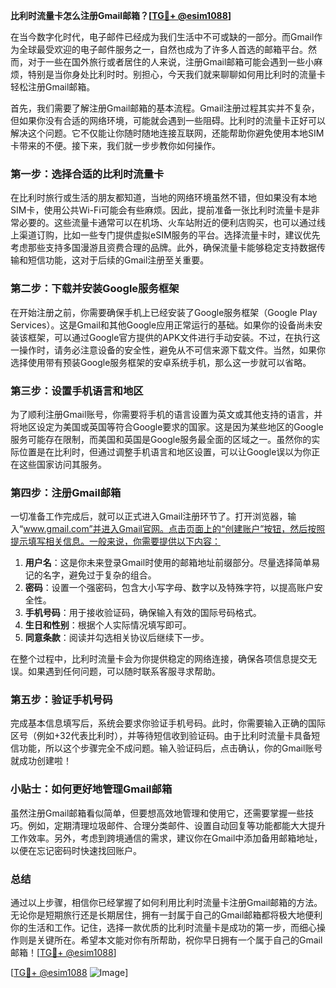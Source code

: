 **比利时流量卡怎么注册Gmail邮箱？[[TG💪+ @esim1088](https://t.me/s/esim1088)]**

在当今数字化时代，电子邮件已经成为我们生活中不可或缺的一部分。而Gmail作为全球最受欢迎的电子邮件服务之一，自然也成为了许多人首选的邮箱平台。然而，对于一些在国外旅行或者居住的人来说，注册Gmail邮箱可能会遇到一些小麻烦，特别是当你身处比利时时。别担心，今天我们就来聊聊如何用比利时的流量卡轻松注册Gmail邮箱。

首先，我们需要了解注册Gmail邮箱的基本流程。Gmail注册过程其实并不复杂，但如果你没有合适的网络环境，可能就会遇到一些阻碍。比利时的流量卡正好可以解决这个问题。它不仅能让你随时随地连接互联网，还能帮助你避免使用本地SIM卡带来的不便。接下来，我们就一步步教你如何操作。

### 第一步：选择合适的比利时流量卡

在比利时旅行或生活的朋友都知道，当地的网络环境虽然不错，但如果没有本地SIM卡，使用公共Wi-Fi可能会有些麻烦。因此，提前准备一张比利时流量卡是非常必要的。这些流量卡通常可以在机场、火车站附近的便利店购买，也可以通过线上渠道订购，比如一些专门提供虚拟eSIM服务的平台。选择流量卡时，建议优先考虑那些支持多国漫游且资费合理的品牌。此外，确保流量卡能够稳定支持数据传输和短信功能，这对于后续的Gmail注册至关重要。

### 第二步：下载并安装Google服务框架

在开始注册之前，你需要确保手机上已经安装了Google服务框架（Google Play Services）。这是Gmail和其他Google应用正常运行的基础。如果你的设备尚未安装该框架，可以通过Google官方提供的APK文件进行手动安装。不过，在执行这一操作时，请务必注意设备的安全性，避免从不可信来源下载文件。当然，如果你选择使用带有预装Google服务框架的安卓系统手机，那么这一步就可以省略。

### 第三步：设置手机语言和地区

为了顺利注册Gmail账号，你需要将手机的语言设置为英文或其他支持的语言，并将地区设定为美国或英国等符合Google要求的国家。这是因为某些地区的Google服务可能存在限制，而美国和英国是Google服务最全面的区域之一。虽然你的实际位置是在比利时，但通过调整手机语言和地区设置，可以让Google误以为你正在这些国家访问其服务。

### 第四步：注册Gmail邮箱

一切准备工作完成后，就可以正式进入Gmail注册环节了。打开浏览器，输入“www.gmail.com”并进入Gmail官网。点击页面上的“创建账户”按钮，然后按照提示填写相关信息。一般来说，你需要提供以下内容：

1. **用户名**：这是你未来登录Gmail时使用的邮箱地址前缀部分。尽量选择简单易记的名字，避免过于复杂的组合。
2. **密码**：设置一个强密码，包含大小写字母、数字以及特殊字符，以提高账户安全性。
3. **手机号码**：用于接收验证码，确保输入有效的国际号码格式。
4. **生日和性别**：根据个人实际情况填写即可。
5. **同意条款**：阅读并勾选相关协议后继续下一步。

在整个过程中，比利时流量卡会为你提供稳定的网络连接，确保各项信息提交无误。如果遇到任何问题，可以随时联系客服寻求帮助。

### 第五步：验证手机号码

完成基本信息填写后，系统会要求你验证手机号码。此时，你需要输入正确的国际区号（例如+32代表比利时），并等待短信收到验证码。由于比利时流量卡具备短信功能，所以这个步骤完全不成问题。输入验证码后，点击确认，你的Gmail账号就成功创建啦！

### 小贴士：如何更好地管理Gmail邮箱

虽然注册Gmail邮箱看似简单，但要想高效地管理和使用它，还需要掌握一些技巧。例如，定期清理垃圾邮件、合理分类邮件、设置自动回复等功能都能大大提升工作效率。另外，考虑到跨境通信的需求，建议你在Gmail中添加备用邮箱地址，以便在忘记密码时快速找回账户。

### 总结

通过以上步骤，相信你已经掌握了如何利用比利时流量卡注册Gmail邮箱的方法。无论你是短期旅行还是长期居住，拥有一封属于自己的Gmail邮箱都将极大地便利你的生活和工作。记住，选择一款优质的比利时流量卡是成功的第一步，而细心操作则是关键所在。希望本文能对你有所帮助，祝你早日拥有一个属于自己的Gmail邮箱！[[TG💪+ @esim1088](https://t.me/s/esim1088)]

[[TG💪+ @esim1088](https://t.me/s/esim1088) ![Image](https://i.postimg.cc/4NQfJmqS/Snipaste-2025-05-13-00-14-12.png)]
